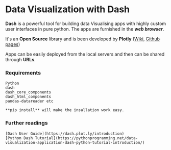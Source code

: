 # Data Visualization with Dash

**Dash** is a powerful tool for building data Visualising apps with highly custom user interfaces in pure python. The apps are furnished in the **_web browser_**. 

It's an **Open Source** library and is been developed by **Plotly** ([Wiki](https://en.wikipedia.org/wiki/Plotly), [Github pages](https://github.com/plotly/plotly.py))

Apps can be easily deployed from the local servers and then can be shared through **URLs**.

### Requirements

```
Python
dash
dash_core_components
dash_html_components
pandas-datareader etc
```
```
**pip install** will make the insallation work easy.
```

### Further readings
```
[Dash User Guide](https://dash.plot.ly/introduction)
[Python Dash Tutorial](https://pythonprogramming.net/data-visualization-application-dash-python-tutorial-introduction/)
```



